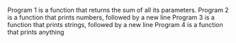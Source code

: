 Program 1 is a function that returns the sum of all its parameters.
Program 2 is a function that prints numbers, followed by a new line
Program 3 is a function that prints strings, followed by a new line
Program 4 is a function that prints anything
